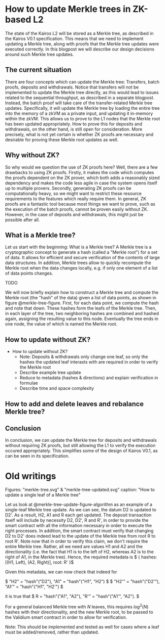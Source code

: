 # How to update Merkle trees in ZK-based L2

The state of the Kairos L2 will be stored as a Merkle tree, as described in the
Kairos V0.1 specification. This means that we need to implement updating a
Merkle tree, along with proofs that the Merkle tree updates were executed
correctly. In this blogpost we will describe our design decisions around such
Merkle tree updates.

## The current situation

There are four concepts which can update the Merkle tree: Transfers, batch
proofs, deposits and withdrawals. Notice that transfers will not be implemented
to update the Merkle tree directly, as this would lead to issues related to the
sequential throughput, as described in a separate blogpost. Instead, the batch
proof will take care of the transfer-related Merkle tree updates. Specifically,
it will update the Merkle tree by loading the entire tree into the memory of a
zkVM as a private input, and updating it in-memory within the zkVM. This allows
us to prove to the L1 nodes that the Merkle root has been updated appropriately.
How to prove this for deposits and withdrawals, on the other hand, is still open
for consideration. More precisely, what is not yet certain is whether ZK proofs
are necessary and desirable for proving these Merkle root updates as well.

## Why without ZK?

So why would we question the use of ZK proofs here? Well, there are a few
drawbacks to using ZK proofs. Firstly, it makes the code which computes the
proofs dependent on the ZK prover, which both adds a reasonably sized dependency
and makes the code less agile in case the system opens itself up to multiple
provers. Secondly, generating ZK proofs can be computationally heavy, so we
might want to restrict these resource requirements to the features which really
require them. In general, ZK proofs are a fantastic tool because most things we
want to prove, such as the execution of the batch proofs, cannot be proven
easily without ZK. However, in the case of deposits and withdrawals, this might
just be possible after all.

## What is a Merkle tree?

Let us start with the beginning: What is a Merkle tree? A Merkle tree is a
cryptographic concept to generate a hash (called a "Merkle root") for a set of
data. It allows for efficient and secure verification of the contents of large
data structures. In addition, Merkle trees allow to quickly recompute the Merkle
root when the data changes locally, e.g. if only one element of a list of data
points changes.

TODO

We will now briefly explain how to construct a Merkle tree and compute the
Merkle root (the "hash" of the data) given a list of data points, as shown in
figure @merkle-tree-figure. First, for each data point, we compute the hash and
note that down. These hashes form the leafs of the Merkle tree. Then, in each
layer of the tree, two neighboring hashes are combined and hashed again,
assigning the resulting value to this node. Eventually the tree ends in one
node, the value of which is named the Merkle root.

## How to update without ZK?

- How to update without ZK?
  * Note: Deposits & withdrawals only change one leaf, so only the hashes the
    updated leaf interasts with are required in order to verify the Merkle root
  * Describe example tree update
  * Reduce to metadata (hashes & directions) and explain verification in
    formulae
  * Describe time and space complexity

## How to add and delete leaves and rebalance Merkle tree?


## Conclusion

In conclusion, we can update the Merkle tree for deposits and withdrawals
without requiring ZK proofs, but still allowing the L1 to verify the execution
occured appropriately. This simplifies some of the design of Kairos V0.1, as can
be seen in its specification.

# Old writings

Figures: "merkle-tree.svg" & "merkle-tree-updated.svg"
caption: "How to update a single leaf of a Merkle tree"

Let us look at @merkle-tree-update-figure-algorithm as an example of a
single-leaf Merkle tree update. As we can see, the datum D2 is updated to D2'.
As a result, H2, A1 and R each get updated. The deposit transaction itself will
include by necessity D2, D2', R and R', in order to provide the smart contract
with all the information necessary in order to execute the right processes. In
addition, the smart contract must verify that changing D2 to D2' does indeed
lead to the update of the Merkle tree from root R to root R'. Note now that in
order to verify this claim, we don't require the entire Merkle tree. Rather, all
we need are values H1 and A2 and the directionality (i.e. the fact that H1 is to
the left of H2, whereas A2 is to the right of A1, in the Merkle tree). Hence,
the required metadata is
$ {
  hashes: [(H1, Left), (A2, Right)],
  root: R'
}$

Given this metadata, we can now check that indeed for

$ "H2" = "hash"("D2"), "A1" = "hash"("H1", "H2") $
$ "H2'" = "hash"("D2'"), "A1'" = "hash"("H1", "H2'") $

it is true that
$ R = "hash"("A1", "A2"), "R'" = "hash"("A1'", "A2"). $

For a general balanced Merkle tree with $N$ leaves, this requires $log^2(N)$
hashes with their directionality, and the new Merkle root, to be passed to the
Validium smart contract in order to allow for verification.

Note: This should be implemented and tested as well for cases where a leaf must
be added/removed, rather than updated.



